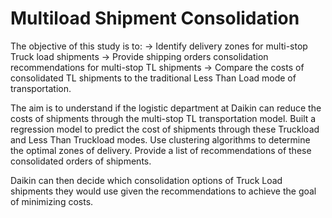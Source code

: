 # Multiload Shipment Consolidation 

The objective of this study is to:
-> Identify delivery zones for multi-stop Truck load shipments
-> Provide shipping orders consolidation recommendations for multi-stop TL shipments
-> Compare the costs of consolidated TL shipments to the traditional Less Than Load mode of transportation. 

The aim is to understand if the logistic department at Daikin can reduce the costs of shipments through the multi-stop TL transportation model. Built a regression model to predict the cost of shipments through these Truckload and Less Than Truckload modes. Use clustering algorithms to determine the optimal zones of delivery. Provide a list of recommendations of these consolidated orders of shipments. 

Daikin can then decide which consolidation options of Truck Load shipments they would use given the recommendations to achieve the goal of minimizing costs. 
